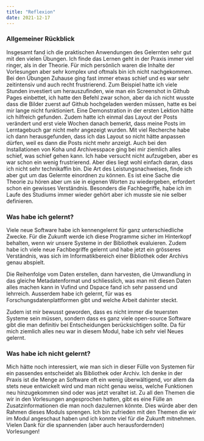 ```yaml
---
title: "Reflexion"
date: 2021-12-17
---
```




### Allgemeiner Rückblick

Insgesamt fand ich die praktischen Anwendungen des Gelernten sehr gut mit den vielen Übungen. Ich finde das Lernen geht in der Praxis immer viel ringer, als in der Theorie. Für mich persönlich waren die Inhalte der Vorlesungen aber sehr komplex und oftmals bin ich nicht nachgekommen. Bei den Übungen Zuhause ging fast immer etwas schief und es war sehr zeitintensiv und auch recht frustrierend. Zum Beispiel hatte ich viele Stunden investiert um herauszufinden, wie man ein Screenshot in Github Pages einbettet, ich hatte den Befehl zwar schon, aber da ich nicht wusste dass die Bilder zuerst auf Github hochgeladen werden müssen, hatte es bei mir lange nicht funktioniert. Eine Demonstration in der ersten Lektion hätte ich hilfreich gefunden. Zudem hatte ich einmal das Layout der Posts verändert und erst viele Wochen danach bemerkt, dass meine Posts im Lerntagebuch gar nicht mehr angezeigt wurden. Mit viel Recherche habe ich dann herausgefunden, dass ich das Layout so nicht hätte anpassen dürfen, weil es dann die Posts nicht mehr anzeigt. Auch bei den Installationen von Koha und Archivesspace ging bei mir ziemlich alles schief, was schief gehen kann. Ich habe versucht nicht aufzugeben, aber es war schon ein wenig frustrierend. Aber dies liegt wohl einfach daran, dass ich nicht sehr technikaffin bin. Die Art des Leistungsnachweises, finde ich aber gut um das Gelernte einordnen zu können. Es ist eine Sache die Theorie zu hören aber um sie in eigenen Worten zu wiedergeben, erfordert schon ein gewisses Verständnis. Besonders die Fachbegriffe, habe ich im Laufe des Studiums immer wieder gehört aber ich musste sie nie selber definieren.

 

### Was habe ich gelernt?

Viele neue Software habe ich kennengelernt für ganz unterschiedliche Zwecke. Für die Zukunft werde ich diese Programme sicher im Hinterkopf behalten, wenn wir unsere Systeme in der Bibliothek evaluieren. Zudem habe ich viele neue Fachbegriffe gelernt und habe jetzt ein grösseres Verständnis, was sich im Informatikbereich einer Bibliothek oder Archivs genau abspielt.

Die Reihenfolge vom Daten erstellen, dann harvesten, die Umwandlung in das gleiche Metadatenformat und schliesslich, was man mit diesen Daten alles machen kann in Vufind und Dspace fand ich sehr passend und lehrreich. Ausserdem habe ich gelernt, für was es Forschungsdatenplattformen gibt und welche Arbeit dahinter steckt.

Zudem ist mir bewusst geworden, dass es nicht immer die teuersten Systeme sein müssen, sondern dass es ganz viele open-source Software gibt die man definitiv bei Entscheidungen berücksichtigen sollte. Da für mich ziemlich alles neu war in diesem Modul, habe ich sehr viel Neues gelernt.

 

### Was habe ich nicht gelernt?

Mich hätte noch interessiert, wie man sich in dieser Fülle von Systemen für ein passendes entscheidet als Bibliothek oder Archiv. Ich denke in der Praxis ist die Menge an Software oft ein wenig überwältigend, vor allem da stets neue entwickelt wird und man nicht genau weiss, welche Funktionen neu hinzugekommen sind oder was jetzt veraltet ist. Zu all den Themen die wir in den Vorlesungen angesprochen hatten, gibt es eine Fülle an Zusatzinformationen die man noch dazulernen könnte. Dies würde aber den Rahmen dieses Moduls sprengen. Ich bin zufrieden mit den Themen die wir im Modul angeschaut haben und ich konnte viel für die Zukunft mitnehmen. Vielen Dank für die spannenden (aber auch herausfordernden) Vorlesungen!

 


 
